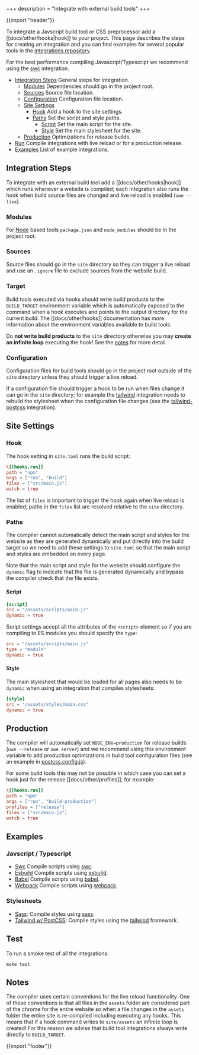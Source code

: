+++
description = "Integrate with external build tools"
+++

{{import "header"}}

To integrate a Javscript build tool or CSS preprocessor add a [[docs/other/hooks|hook]] to your project. This page describes the steps for creating an integration and you can find examples for several popular tools in the [integrations repository][].

For the best performance compiling Javascript/Typescript we recommend using the [swc][swc-example] integration.

* [Integration Steps](#integration-steps) General steps for integration.
  * [Modules](#modules) Dependencies should go in the project root.
  * [Sources](#sources) Source file location.
  * [Configuration](#configuration) Configuration file location.
  * [Site Settings](#site-settings)
    * [Hook](#hook) Add a hook to the site settings.
    * [Paths](#paths) Set the script and style paths.
      * [Script](#script) Set the main script for the site.
      * [Style](#style) Set the main stylesheet for the site.
  * [Production](#production) Optimizations for release builds.
* [Run](#run) Compile integrations with live reload or for a production release.
* [Examples](#examples) List of example integrations.

## Integration Steps

To integrate with an external build tool add a [[docs/other/hooks|hook]] which runs whenever a website is compiled; each integration also runs the hook when build source files are changed and live reload is enabled (`uwe --live`).

### Modules

For [Node][] based tools `package.json` and `node_modules` should be in the project root.

### Sources

Source files should go in the `site` directory so they can trigger a live reload and use an `.ignore` file to exclude sources from the website build.

### Target

Build tools executed via hooks should write build products to the `BUILD_TARGET` environment variable which is automatically exposed to the command when a hook executes and points to the output directory for the current build. The [[docs/other/hooks]] documentation has more information about the environment variables available to build tools.

Do **not write build products** to the `site` directory otherwise you may **create an infinite loop** executing the hook! See the [notes](#notes) for more detail.

### Configuration

Configuration files for build tools should go in the project root outside of the `site` directory unless they should trigger a live reload.

If a configuration file should trigger a hook to be run when files change it can go in the `site` directory; for example the [tailwind][] integration needs to rebuild the stylesheet when the configuration file changes (see the [tailwind-postcss][tailwind-postcss-example] integration).

## Site Settings

### Hook

The hook setting in `site.toml` runs the build script:

```toml
\[[hooks.run]]
path = "npm"
args = ["run", "build"]
files = ["src/main.js"]
watch = true
```

The list of `files` is important to trigger the hook again when live reload is enabled; paths in the `files` list are resolved relative to the `site` directory.

### Paths

The compiler cannot automatically detect the main script and styles for the website as they are generated dynamically and put directly into the build target so we need to add these settings to `site.toml` so that the main script and styles are embedded on every page.

Note that the main script and style for the website should configure the `dynamic` flag to indicate that the file is generated dynamically and bypass the compiler check that the file exists.

#### Script

```toml
[script]
src = "/assets/scripts/main.js"
dynamic = true
```

Script settings accept all the attributes of the `<script>` element so if you are compiling to ES modules you should specify the `type`:

```toml
src = "/assets/scripts/main.js"
type = "module"
dynamic = true
```

#### Style

The main stylesheet that would be loaded for all pages also needs to be `dynamic` when using an integration that compiles stylesheets:

```toml
[style]
src = "/assets/styles/main.css"
dynamic = true
```

## Production

The compiler will automatically set `NODE_ENV=production` for release builds (`uwe --release` or `uwe server`) and we recommend using this environment variable to add production optimizations in build tool configuration files (see an example in [postcss.config.js][]).

For some build tools this may not be possible in which case you can set a hook just for the release [[docs/other/profiles]]; for example:

```toml
\[[hooks.run]]
path = "npm"
args = ["run", "build-production"]
profiles = ["release"]
files = ["src/main.js"]
watch = true
```

## Examples

### Javscript / Typescript

* [Swc][swc-example] Compile scripts using [swc][].
* [Esbuild][esbuild-example] Compile scripts using [esbuild][].
* [Babel][babel-example] Compile scripts using [babel][].
* [Webpack][webpack-example] Compile scripts using [webpack][].

### Stylesheets

* [Sass][sass-example]: Compile styles using [sass][].
* [Tailwind w/ PostCSS][tailwind-postcss-example]: Compile styles using the [tailwind][] framework.

## Test

To run a smoke test of all the integrations:

```
make test
```

## Notes

The compiler uses certain conventions for the live reload functionality. One of these conventions is that all files in the `assets` folder are considered part of the chrome for the entire website so when a file changes in the `assets` folder the entire site is re-compiled including executing any hooks. This means that if a hook command writes to `site/assets` an infinite loop is created! For this reason we advise that build tool integrations always write directly to `BUILD_TARGET`.

{{import "footer"}}

[integrations repository]: https://github.com/uwe-app/integrations

[swc-example]: https://github.com/uwe-app/integrations/tree/main/swc
[esbuild-example]: https://github.com/uwe-app/integrations/tree/main/esbuild
[babel-example]: https://github.com/uwe-app/integrations/tree/main/babel
[webpack-example]: https://github.com/uwe-app/integrations/tree/main/webpack

[sass-example]: https://github.com/uwe-app/integrations/tree/main/sass
[tailwind-postcss-example]: https://github.com/uwe-app/integrations/tree/main/tailwind-postcss

[postcss.config.js]: https://github.com/uwe-app/integrations/tree/main/tailwind-postcss/postcss.config.js

[react]: https://reactjs.org/
[babel]: https://babeljs.io/
[Node]: https://nodejs.org/
[swc]: https://swc.rs/
[Esbuild]: https://esbuild.github.io
[Webpack]: https://webpack.js.org/
[tailwind]: https://tailwindcss.com/
[sass]: https://sass-lang.com/
